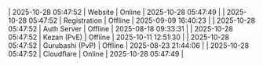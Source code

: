 | 2025-10-28 05:47:52 | Website | Online | 2025-10-28 05:47:49 |
| 2025-10-28 05:47:52 | Registration | Offline | 2025-09-09 16:40:23 |
| 2025-10-28 05:47:52 | Auth Server | Offline | 2025-08-18 09:33:31 |
| 2025-10-28 05:47:52 | Kezan (PvE) | Offline | 2025-10-11 12:51:30 |
| 2025-10-28 05:47:52 | Gurubashi (PvP) | Offline | 2025-08-23 21:44:06 |
| 2025-10-28 05:47:52 | Cloudflare | Online | 2025-10-28 05:47:49 |
